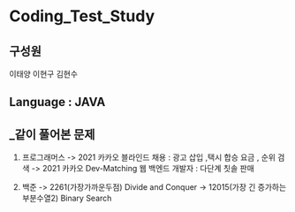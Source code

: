 # Coding_Test_Study

## 구성원

이태양
이현구
김현수

## **Language** :  **JAVA**



 ## _같이 풀어본 문제
                  
 1. 프로그래머스 -> 2021 카카오 블라인드 채용 :  광고 삽입 ,택시 합승 요금 , 순위 검색
                 -> 2021 카카오 Dev-Matching 웹 백엔드 개발자 : 다단계 칫솔 판매
                 
 2. 백준 -> 2261(가장가까운두점) Divide and Conquer 
         -> 12015(가장 긴 증가하는 부분수열2) Binary Search   
        
                  




